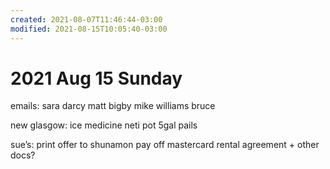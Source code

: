 ```yaml
---
created: 2021-08-07T11:46:44-03:00
modified: 2021-08-15T10:05:40-03:00
---
```


# 2021 Aug 15 Sunday

emails:
sara
darcy
matt bigby
mike williams
bruce

new glasgow:
ice
medicine 
neti pot
5gal pails

sue’s: 
print offer to shunamon
pay off mastercard 
rental agreement + other docs?
